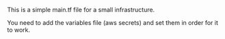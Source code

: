 This is a simple main.tf file for a small infrastructure.

You need to add the variables file (aws secrets) and set them in order for it to work.